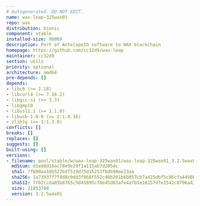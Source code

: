 ```yaml
---
# Autogenerated. DO NOT EDIT.
name: wax-leap-325wax01
repo: wax
distribution: bionic
component: stable
installed-size: 98069
description: Port of AntelopeIO software to WAX blockchain
homepage: https://github.com/cc32d9/wax-leap
maintainer: cc32d9
section: utils
priority: optional
architecture: amd64
pre-depends: []
depends:
- libc6 (>= 2.18)
- libcurl4 (>= 7.16.2)
- libgcc-s1 (>= 3.3)
- libgmp10
- libssl1.1 (>= 1.1.0)
- libusb-1.0-0 (>= 2:1.0.16)
- zlib1g (>= 1:1.2.0)
conflicts: []
breaks: []
replaces: []
suggests: []
built-using: []
versions:
- filename: pool/stable/w/wax-leap-325wax01/wax-leap-325wax01_3.2.5wax01-ubuntu-18.04_amd64.deb
  md5sum: d1ed0d16ac78e9e29f1a115ab7d205dc
  sha1: 7f600aa10b522bdf519d75d15253fbdb98ee23aa
  sha256: 1a73937f7f8d8c0dd3f868f552c40b201b6b057cb7a425dbf5c86cfa4498bc49
  sha512: ff02ccda85b8765c5d45895cf8e45d03afe4afb5e16157d7e1542c0796a43c9fdc58f7e0f4308f3932d4b6625b142ef2d3c0d4f6a63205cf00d4d383e07c7b46
  size: 21853708
  version: 3.2.5wax01
---
```

